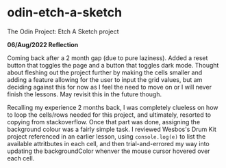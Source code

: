 # odin-etch-a-sketch
The Odin Project: Etch A Sketch project

**06/Aug/2022 Reflection**

Coming back after a 2 month gap (due to pure laziness). Added a reset button that toggles the page and a button that toggles dark mode. Thought about fleshing out the project further by making the cells smaller and adding a feature allowing for the user to input the grid values, but am deciding against this for now as I feel the need to move on or I will never finish the lessons. May revisit this in the future though.

Recalling my experience 2 months back, I was completely clueless on how to loop the cells/rows needed for this project, and ultimately, resorted to copying from stackoverflow. Once that part was done, assigning the background colour was a fairly simple task. I reviewed Wesbos's Drum Kit project referenced in an earlier lesson, using `console.log(e)` to list the available attritbutes in each cell, and then trial-and-errored my way into updating the backgroundColor whenver the mouse cursor hovered over each cell.